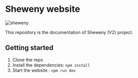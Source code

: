 # Sheweny website

![sheweny](https://cdn.discordapp.com/attachments/881988260925153322/882027519753224244/sheweny_baniere.png)

This repository is the documentation of Sheweny (V2) project.

## Getting started

1. Clone the repo
2. Install the dependencies: `npm install`
3. Start the website : `npm run dev`
